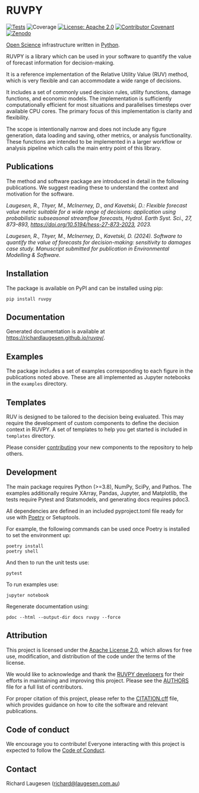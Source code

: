 # RUVPY

[![Tests](https://github.com/richardlaugesen/ruvpy/actions/workflows/python-package.yml/badge.svg)](https://github.com/richardlaugesen/ruvpy/actions/workflows/python-package.yml)
![Coverage](https://img.shields.io/badge/dynamic/json?color=green&label=Coverage&query=$.files[%27coverage.json%27].content&url=https://api.github.com/gists/a08622619e06b2157bee092f47e404d9)
[![License: Apache 2.0](https://img.shields.io/badge/License-Apache_2.0-blue.svg)](https://opensource.org/licenses/Apache-2.0)
[![Contributor Covenant](https://img.shields.io/badge/Contributor%20Covenant-2.1-4baaaa.svg)](CODE_OF_CONDUCT)
[![Zenodo](https://zenodo.org/badge/DOI/10.5281/zenodo.13939199.svg)](https://doi.org/10.5281/zenodo.13939199)

[Open Science](https://en.wikipedia.org/wiki/Open_science) infrastructure written in [Python](https://python.org/).

RUVPY is a library which can be used in your software to quantify the value of forecast information for decision-making.

It is a reference implementation of the Relative Utility Value (RUV) method, which is very flexible and can accommodate a wide range of decisions.

It includes a set of commonly used decision rules, utility functions, damage functions, and economic models.
The implementation is sufficiently computationally efficient for most situations and parallelises timesteps over available CPU cores. 
The primary focus of this implementation is clarity and flexibility.

The scope is intentionally narrow and does not include any figure generation, data loading and saving, other metrics, or analysis functionality. 
These functions are intended to be implemented in a larger workflow or analysis pipeline which calls the main entry point of this library. 

## Publications

The method and software package are introduced in detail in the following publications. We suggest reading these to understand the context and motivation for the software.

*Laugesen, R., Thyer, M., McInerney, D., and Kavetski, D.: Flexible forecast value metric suitable for a wide range of decisions: application using probabilistic subseasonal streamflow forecasts, Hydrol. Earth Syst. Sci., 27, 873–893, https://doi.org/10.5194/hess-27-873-2023, 2023.*

*Laugesen, R., Thyer, M., McInerney, D., Kavetski, D. (2024). Software to quantify the value of forecasts for decision-making: sensitivity to damages case study. Manuscript submitted for publication in Environmental Modelling & Software.*

## Installation

The package is available on PyPI and can be installed using pip:

    pip install ruvpy

## Documentation

Generated documentation is available at https://richardlaugesen.github.io/ruvpy/.

## Examples

The package includes a set of examples corresponding to each figure in the publications noted above. 
These are all implemented as Jupyter notebooks in the `examples` directory.

## Templates

RUV is designed to be tailored to the decision being evaluated. 
This may require the development of custom components to define the decision context in RUVPY. 
A set of templates to help you get started is included in `templates` directory.

Please consider [contributing](CONTIBUTING.md) your new components to the repository to help others.

## Development

The main package requires Python (>=3.8), NumPy, SciPy, and Pathos.
The examples additionally require XArray, Pandas, Jupyter, and Matplotlib, the tests require Pytest and Statsmodels, 
and generating docs requires pdoc3.

All dependencies are defined in an included pyproject.toml file ready for use with [Poetry](https://python-poetry.org/) 
or Setuptools.

For example, the following commands can be used once Poetry is installed to set the environment up:

    poetry install
    poetry shell

And then to run the unit tests use: 

    pytest

To run examples use:

    jupyter notebook

Regenerate documentation using:

    pdoc --html --output-dir docs ruvpy --force

## Attribution

This project is licensed under the [Apache License 2.0](LICENSE), which allows for free use, modification, 
and distribution of the code under the terms of the license.

We would like to acknowledge and thank the [RUVPY developers](AUTHORS) for their efforts in maintaining and improving 
this project. Please see the [AUTHORS](AUTHORS) file for a full list of contributors.

For proper citation of this project, please refer to the [CITATION.cff](CITATION.cff) file, which provides guidance on 
how to cite the software and relevant publications.

## Code of conduct

We encourage you to contribute! Everyone interacting with this project is expected to follow the [Code of Conduct](CODE_OF_CONDUCT.md).

## Contact

Richard Laugesen ([richard@laugesen.com.au](mailto://richard@laugesen.com.au))
